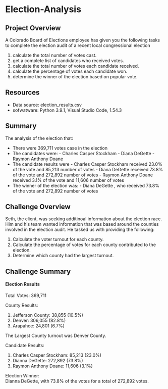 # Election-Analysis

## Project Overview
A Colorado Board of Elections employee has given you the following tasks to complete the election audit of a recent local congressional election

1. calculate the total number of votes cast.
2. get a complete list of candidates who received votes.
3. calculate the total number of votes each candidate received.
4. calculate the percentage of votes each candidate won.
5. determine the winner of the election based on popular vote.

## Resources
- Data source: election_results.csv
- sofwatware: Python 3.9.1, Visual Studio Code, 1.54.3

## Summary
The analysis of the election that:
- There were 369,711 votes case in the election
- The candidates were:
      - Charles Casper Stockham
      - Diana DeGette
      - Raymon Anthony Doane
- The candidate results were
      - Charles Casper Stockham received 23.0% of the vote and 85,213 number of votes
      - Diana DeGette received 73.8% of the vote and 272,892 number of votes
      - Raymon Anthony Doane received 3.1% of the vote and 11,606 number of votes
- The winner of the election was:
      - Diana DeGette , who received 73.8% of the vote and 272,892 number of votes

## Challenge Overview 
Seth, the client, was seeking additinoal information about the election race. Him and his team wanted information that was based around the counties involved in the election audit. He tasked us with providing the following:

1. Calculate the voter turnout for each county.
2. Calculate the percentage of votes for each county contributed to the election.
3. Determine which county had the largest turnout.

## Challenge Summary

#### Election Results
Total Votes: 369,711

County Results:
1. Jefferson County: 38,855 (10.5%)  
2. Denver: 306,055 (82.8%)  
3. Arapahoe: 24,801 (6.7%)  

The Largest County turnout was Denver County.

Candidate Results:
1. Charles Casper Stockham: 85,213 (23.0%)  
2. Dianna DeGette: 272,892 (73.8%)  
3. Raymon Anthony Doane: 11,606 (3.1%)  

Election Winner:  
Dianna DeGette, with 73.8% of the votes for a total of 272,892 votes.
